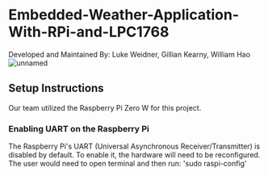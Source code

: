 # Embedded-Weather-Application-With-RPi-and-LPC1768
Developed and Maintained By: Luke Weidner, Gillian Kearny, William Hao
![unnamed](https://github.com/whao37/Embedded-Weather-Application-With-RPi-and-LPC1768/assets/86330766/6de370ce-77b8-496b-98f6-f332a0d26d52)
## Setup Instructions
Our team utilized the Raspberry Pi Zero W for this project.
### Enabling UART on the Raspberry Pi
The Raspberry Pi's UART (Universal Asynchronous Receiver/Transmitter) is disabled by default. To enable it, the hardware will need to be reconfigured.
The user would need to open terminal and then run:
'sudo raspi-config'

